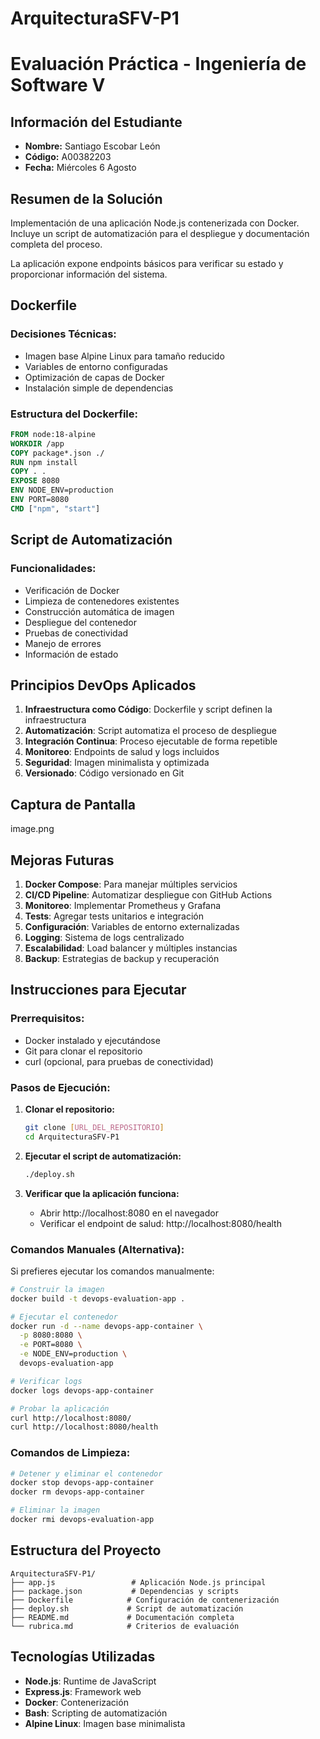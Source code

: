 # ArquitecturaSFV-P1

# Evaluación Práctica - Ingeniería de Software V

## Información del Estudiante
- **Nombre:** Santiago Escobar León
- **Código:** A00382203
- **Fecha:** Miércoles 6 Agosto

## Resumen de la Solución

Implementación de una aplicación Node.js contenerizada con Docker. Incluye un script de automatización para el despliegue y documentación completa del proceso.

La aplicación expone endpoints básicos para verificar su estado y proporcionar información del sistema.

## Dockerfile

### Decisiones Técnicas:

- Imagen base Alpine Linux para tamaño reducido
- Variables de entorno configuradas
- Optimización de capas de Docker
- Instalación simple de dependencias

### Estructura del Dockerfile:
```dockerfile
FROM node:18-alpine
WORKDIR /app
COPY package*.json ./
RUN npm install
COPY . .
EXPOSE 8080
ENV NODE_ENV=production
ENV PORT=8080
CMD ["npm", "start"]
```

## Script de Automatización

### Funcionalidades:

- Verificación de Docker
- Limpieza de contenedores existentes
- Construcción automática de imagen
- Despliegue del contenedor
- Pruebas de conectividad
- Manejo de errores
- Información de estado

## Principios DevOps Aplicados

1. **Infraestructura como Código**: Dockerfile y script definen la infraestructura
2. **Automatización**: Script automatiza el proceso de despliegue
3. **Integración Continua**: Proceso ejecutable de forma repetible
4. **Monitoreo**: Endpoints de salud y logs incluidos
5. **Seguridad**: Imagen minimalista y optimizada
6. **Versionado**: Código versionado en Git

## Captura de Pantalla

image.png

## Mejoras Futuras

1. **Docker Compose**: Para manejar múltiples servicios
2. **CI/CD Pipeline**: Automatizar despliegue con GitHub Actions
3. **Monitoreo**: Implementar Prometheus y Grafana
4. **Tests**: Agregar tests unitarios e integración
5. **Configuración**: Variables de entorno externalizadas
6. **Logging**: Sistema de logs centralizado
7. **Escalabilidad**: Load balancer y múltiples instancias
8. **Backup**: Estrategias de backup y recuperación

## Instrucciones para Ejecutar

### Prerrequisitos:
- Docker instalado y ejecutándose
- Git para clonar el repositorio
- curl (opcional, para pruebas de conectividad)

### Pasos de Ejecución:

1. **Clonar el repositorio:**
   ```bash
   git clone [URL_DEL_REPOSITORIO]
   cd ArquitecturaSFV-P1
   ```

2. **Ejecutar el script de automatización:**
   ```bash
   ./deploy.sh
   ```

3. **Verificar que la aplicación funciona:**
   - Abrir http://localhost:8080 en el navegador
   - Verificar el endpoint de salud: http://localhost:8080/health

### Comandos Manuales (Alternativa):

Si prefieres ejecutar los comandos manualmente:

```bash
# Construir la imagen
docker build -t devops-evaluation-app .

# Ejecutar el contenedor
docker run -d --name devops-app-container \
  -p 8080:8080 \
  -e PORT=8080 \
  -e NODE_ENV=production \
  devops-evaluation-app

# Verificar logs
docker logs devops-app-container

# Probar la aplicación
curl http://localhost:8080/
curl http://localhost:8080/health
```

### Comandos de Limpieza:

```bash
# Detener y eliminar el contenedor
docker stop devops-app-container
docker rm devops-app-container

# Eliminar la imagen
docker rmi devops-evaluation-app
```

## Estructura del Proyecto

```
ArquitecturaSFV-P1/
├── app.js                 # Aplicación Node.js principal
├── package.json           # Dependencias y scripts
├── Dockerfile            # Configuración de contenerización
├── deploy.sh             # Script de automatización
├── README.md             # Documentación completa
└── rubrica.md            # Criterios de evaluación
```

## Tecnologías Utilizadas

- **Node.js**: Runtime de JavaScript
- **Express.js**: Framework web
- **Docker**: Contenerización
- **Bash**: Scripting de automatización
- **Alpine Linux**: Imagen base minimalista
